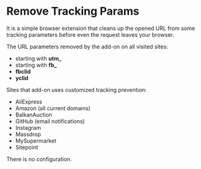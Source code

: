 # Remove Tracking Params
It is a simple browser extension that cleans up the opened URL from some tracking parameters before even the request leaves your browser.

The URL parameters removed by the add-on on all visited sites:
<ul>
  <li>starting with <strong>utm_</strong></li>
  <li>starting with <strong>fb_</strong></li>
  <li><strong>fbclid</strong></li>
  <li><strong>yclid</strong></li>
</ul>

Sites that add-on uses customized tracking prevention:
<ul>
  <li>AliExpress</li>
  <li>Amazon (all current domains)</li>
  <li>BalkanAuction</li>
  <li>GitHub (email notifications)</li>
  <li>Instagram</li>
  <li>Massdrop</li>
  <li>MySupermarket</li>
  <li>Sitepoint</li>
</ul>

There is no configuration.
